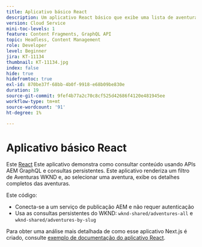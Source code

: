 ```yaml
---
title: Aplicativo básico React
description: Um aplicativo React básico que exibe uma lista de aventuras WKND e seus detalhes
version: Cloud Service
mini-toc-levels: 1
feature: Content Fragments, GraphQL API
topic: Headless, Content Management
role: Developer
level: Beginner
jira: KT-11134
thumbnail: KT-11134.jpg
index: false
hide: true
hidefromtoc: true
exl-id: 870be37f-68bb-4b0f-9918-e68b09be830e
duration: 19
source-git-commit: 9fef4b77a2c70c8cf525d42686f4120e481945ee
workflow-type: tm+mt
source-wordcount: '91'
ht-degree: 1%

---
```


# Aplicativo básico React

Este [React](https://reactjs.org/) Este aplicativo demonstra como consultar conteúdo usando APIs AEM GraphQL e consultas persistentes. Este aplicativo renderiza um filtro de Aventuras WKND e, ao selecionar uma aventura, exibe os detalhes completos das aventuras.

Este código:

+ Conecta-se a um serviço de publicação AEM e não requer autenticação
+ Usa as consultas persistentes do WKND: `wknd-shared/adventures-all` e `wknd-shared/adventures-by-slug`

Para obter uma análise mais detalhada de como esse aplicativo Next.js é criado, consulte [exemplo de documentação do aplicativo React](../example-apps/react-app.md).
